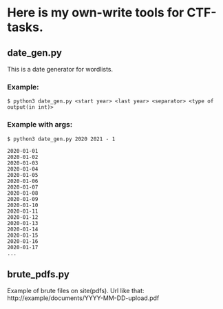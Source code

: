 # Here is my own-write tools for CTF-tasks.
## date_gen.py
This is a date generator for wordlists.
### Example:
```
$ python3 date_gen.py <start year> <last year> <separator> <type of output(in int)>
```
### Example with args:
```
$ python3 date_gen.py 2020 2021 - 1
```
```
2020-01-01
2020-01-02
2020-01-03
2020-01-04
2020-01-05
2020-01-06
2020-01-07
2020-01-08
2020-01-09
2020-01-10
2020-01-11
2020-01-12
2020-01-13
2020-01-14
2020-01-15
2020-01-16
2020-01-17
...
```
## brute_pdfs.py
Example of brute files on site(pdfs). Url like that:<br>
http://example/documents/YYYY-MM-DD-upload.pdf